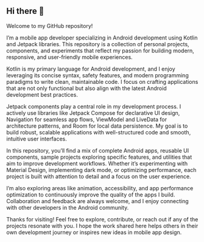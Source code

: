 ## Hi there 👋

Welcome to my GitHub repository!

I’m a mobile app developer specializing in Android development using Kotlin and Jetpack libraries. This repository is a collection of personal projects, components, and experiments that reflect my passion for building modern, responsive, and user-friendly mobile experiences.

Kotlin is my primary language for Android development, and I enjoy leveraging its concise syntax, safety features, and modern programming paradigms to write clean, maintainable code. I focus on crafting applications that are not only functional but also align with the latest Android development best practices.

Jetpack components play a central role in my development process. I actively use libraries like Jetpack Compose for declarative UI design, Navigation for seamless app flows, ViewModel and LiveData for architecture patterns, and Room for local data persistence. My goal is to build robust, scalable applications with well-structured code and smooth, intuitive user interfaces.

In this repository, you’ll find a mix of complete Android apps, reusable UI components, sample projects exploring specific features, and utilities that aim to improve development workflows. Whether it’s experimenting with Material Design, implementing dark mode, or optimizing performance, each project is built with attention to detail and a focus on the user experience.

I’m also exploring areas like animation, accessibility, and app performance optimization to continuously improve the quality of the apps I build. Collaboration and feedback are always welcome, and I enjoy connecting with other developers in the Android community.

Thanks for visiting! Feel free to explore, contribute, or reach out if any of the projects resonate with you. I hope the work shared here helps others in their own development journey or inspires new ideas in mobile app design.
